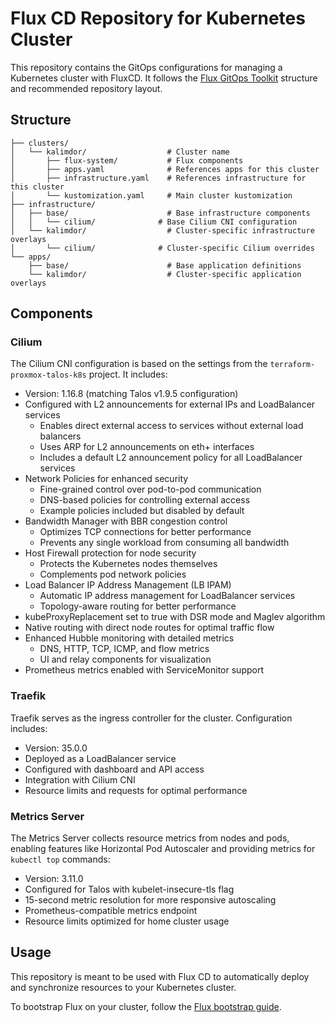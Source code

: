 # Flux CD Repository for Kubernetes Cluster

This repository contains the GitOps configurations for managing a Kubernetes cluster with FluxCD. It follows the [Flux GitOps Toolkit](https://fluxcd.io/docs/components/) structure and recommended repository layout.

## Structure

```
├── clusters/
│   └── kalimdor/                  # Cluster name
│       ├── flux-system/           # Flux components
│       ├── apps.yaml              # References apps for this cluster
│       ├── infrastructure.yaml    # References infrastructure for this cluster
│       └── kustomization.yaml     # Main cluster kustomization
├── infrastructure/
│   ├── base/                      # Base infrastructure components
│   │   └── cilium/              # Base Cilium CNI configuration
│   └── kalimdor/                  # Cluster-specific infrastructure overlays
│       └── cilium/              # Cluster-specific Cilium overrides
└── apps/
    ├── base/                      # Base application definitions
    └── kalimdor/                  # Cluster-specific application overlays
```

## Components

### Cilium

The Cilium CNI configuration is based on the settings from the `terraform-proxmox-talos-k8s` project. It includes:

- Version: 1.16.8 (matching Talos v1.9.5 configuration)
- Configured with L2 announcements for external IPs and LoadBalancer services
  - Enables direct external access to services without external load balancers
  - Uses ARP for L2 announcements on eth+ interfaces
  - Includes a default L2 announcement policy for all LoadBalancer services
- Network Policies for enhanced security
  - Fine-grained control over pod-to-pod communication
  - DNS-based policies for controlling external access
  - Example policies included but disabled by default
- Bandwidth Manager with BBR congestion control
  - Optimizes TCP connections for better performance
  - Prevents any single workload from consuming all bandwidth
- Host Firewall protection for node security
  - Protects the Kubernetes nodes themselves
  - Complements pod network policies
- Load Balancer IP Address Management (LB IPAM)
  - Automatic IP address management for LoadBalancer services
  - Topology-aware routing for better performance
- kubeProxyReplacement set to true with DSR mode and Maglev algorithm
- Native routing with direct node routes for optimal traffic flow
- Enhanced Hubble monitoring with detailed metrics
  - DNS, HTTP, TCP, ICMP, and flow metrics
  - UI and relay components for visualization
- Prometheus metrics enabled with ServiceMonitor support

### Traefik

Traefik serves as the ingress controller for the cluster. Configuration includes:

- Version: 35.0.0
- Deployed as a LoadBalancer service
- Configured with dashboard and API access
- Integration with Cilium CNI
- Resource limits and requests for optimal performance

### Metrics Server

The Metrics Server collects resource metrics from nodes and pods, enabling features like Horizontal Pod Autoscaler and providing metrics for `kubectl top` commands:

- Version: 3.11.0
- Configured for Talos with kubelet-insecure-tls flag
- 15-second metric resolution for more responsive autoscaling
- Prometheus-compatible metrics endpoint
- Resource limits optimized for home cluster usage

## Usage

This repository is meant to be used with Flux CD to automatically deploy and synchronize resources to your Kubernetes cluster. 

To bootstrap Flux on your cluster, follow the [Flux bootstrap guide](https://fluxcd.io/docs/installation/).

